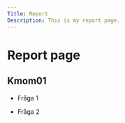```yaml
---
Title: Report
Description: This is my report page.
---
```


Report page
==========================

## Kmom01

* Fråga 1

* Fråga 2
